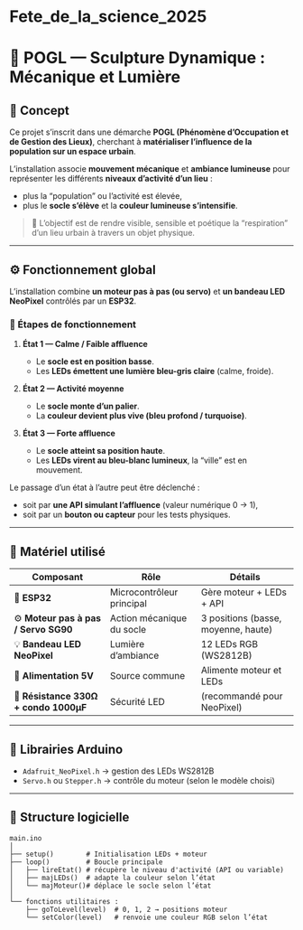 # Fete_de_la_science_2025
# 🌆 POGL — Sculpture Dynamique : Mécanique et Lumière

## 🧠 Concept

Ce projet s’inscrit dans une démarche **POGL (Phénomène d’Occupation et de Gestion des Lieux)**, cherchant à **matérialiser l’influence de la population sur un espace urbain**.

L’installation associe **mouvement mécanique** et **ambiance lumineuse** pour représenter les différents **niveaux d’activité d’un lieu** :
- plus la “population” ou l’activité est élevée,  
- plus le **socle s’élève** et la **couleur lumineuse s’intensifie**.

> 🎯 L’objectif est de rendre visible, sensible et poétique la “respiration” d’un lieu urbain à travers un objet physique.

---

## ⚙️ Fonctionnement global

L’installation combine **un moteur pas à pas (ou servo)** et **un bandeau LED NeoPixel** contrôlés par un **ESP32**.

### 🔩 Étapes de fonctionnement

1. **État 1 — Calme / Faible affluence**  
   - Le **socle est en position basse**.  
   - Les **LEDs émettent une lumière bleu-gris claire** (calme, froide).  

2. **État 2 — Activité moyenne**  
   - Le **socle monte d’un palier**.  
   - La **couleur devient plus vive (bleu profond / turquoise)**.  

3. **État 3 — Forte affluence**  
   - Le **socle atteint sa position haute**.  
   - Les **LEDs virent au bleu-blanc lumineux**, la “ville” est en mouvement.  

Le passage d’un état à l’autre peut être déclenché :
- soit par **une API simulant l’affluence** (valeur numérique 0 → 1),  
- soit par un **bouton ou capteur** pour les tests physiques.

---

## 🔧 Matériel utilisé

| Composant | Rôle | Détails |
|------------|------|----------|
| 🧠 **ESP32** | Microcontrôleur principal | Gère moteur + LEDs + API |
| ⚙️ **Moteur pas à pas / Servo SG90** | Action mécanique du socle | 3 positions (basse, moyenne, haute) |
| 💡 **Bandeau LED NeoPixel** | Lumière d’ambiance | 12 LEDs RGB (WS2812B) |
| 🔋 **Alimentation 5V** | Source commune | Alimente moteur et LEDs |
| 🔌 **Résistance 330Ω + condo 1000µF** | Sécurité LED | (recommandé pour NeoPixel) |

---

## 🧰 Librairies Arduino

- `Adafruit_NeoPixel.h` → gestion des LEDs WS2812B  
- `Servo.h` ou `Stepper.h` → contrôle du moteur (selon le modèle choisi)

---

## 🔬 Structure logicielle

```text
main.ino
│
├── setup()        # Initialisation LEDs + moteur
├── loop()         # Boucle principale
│   ├── lireEtat() # récupère le niveau d'activité (API ou variable)
│   ├── majLEDs()  # adapte la couleur selon l’état
│   └── majMoteur()# déplace le socle selon l’état
│
└── fonctions utilitaires :
    ├── goToLevel(level)  # 0, 1, 2 → positions moteur
    └── setColor(level)   # renvoie une couleur RGB selon l’état
